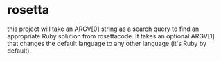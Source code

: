 # rosetta
this project will take an ARGV[0] string as a search query to find an appropriate Ruby solution from rosettacode. It takes an optional ARGV[1] that changes the default language to any other language (it's Ruby by default).

